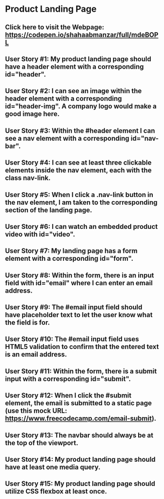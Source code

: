 # Product Landing Page

## Click here to visit the Webpage: https://codepen.io/shahaabmanzar/full/mdeBOPL
## User Story #1: My product landing page should have a header element with a corresponding id="header".

## User Story #2: I can see an image within the header element with a corresponding id="header-img". A company logo would make a good image here.

## User Story #3: Within the #header element I can see a nav element with a corresponding id="nav-bar".

## User Story #4: I can see at least three clickable elements inside the nav element, each with the class nav-link.

## User Story #5: When I click a .nav-link button in the nav element, I am taken to the corresponding section of the landing page.

## User Story #6: I can watch an embedded product video with id="video".

## User Story #7: My landing page has a form element with a corresponding id="form".

## User Story #8: Within the form, there is an input field with id="email" where I can enter an email address.

## User Story #9: The #email input field should have placeholder text to let the user know what the field is for.

## User Story #10: The #email input field uses HTML5 validation to confirm that the entered text is an email address.

## User Story #11: Within the form, there is a submit input with a corresponding id="submit".

## User Story #12: When I click the #submit element, the email is submitted to a static page (use this mock URL: https://www.freecodecamp.com/email-submit).

## User Story #13: The navbar should always be at the top of the viewport.

## User Story #14: My product landing page should have at least one media query.

## User Story #15: My product landing page should utilize CSS flexbox at least once.














